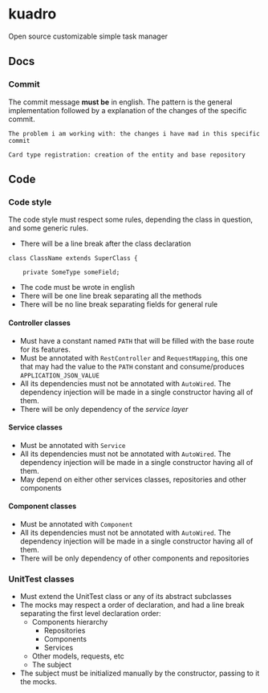 # kuadro
Open source customizable simple task manager 
## Docs
### Commit
The commit message **must be** in english. The pattern is the general implementation followed by a explanation of the changes of the specific commit.
```
The problem i am working with: the changes i have mad in this specific commit
```
```
Card type registration: creation of the entity and base repository
```
## Code
### Code style
The code style must respect some rules, depending the class in question, and some generic rules.
* There will be a line break after the class declaration
```
class ClassName extends SuperClass {

    private SomeType someField;
```
* The code must be wrote in english
* There will be one line break separating all the methods
* There will be no line break separating fields for general rule


#### Controller classes
* Must have a constant named `PATH` that will be filled with the base route for its features.
* Must be annotated with `RestController` and `RequestMapping`, this one that may had the value to the `PATH` constant and consume/produces `APPLICATION_JSON_VALUE` 
* All its dependencies must not be annotated with `AutoWired`. The dependency injection will be made in a single constructor having all of them.
* There will be only dependency of the *service layer*
#### Service classes
* Must be annotated with `Service` 
* All its dependencies must not be annotated with `AutoWired`. The dependency injection will be made in a single constructor having all of them.
* May depend on either other services classes, repositories and other components
#### Component classes
* Must be annotated with `Component` 
* All its dependencies must not be annotated with `AutoWired`. The dependency injection will be made in a single constructor having all of them.
* There will be only dependency of other components and repositories
### UnitTest classes
* Must extend the UnitTest class or any of its abstract subclasses
* The mocks may respect a order of declaration, and had a line break separating the first level declaration order:
  * Components hierarchy
    * Repositories
    * Components
    * Services
  * Other models, requests, etc
  * The subject
* The subject must be initialized manually by the constructor, passing to it the mocks.
